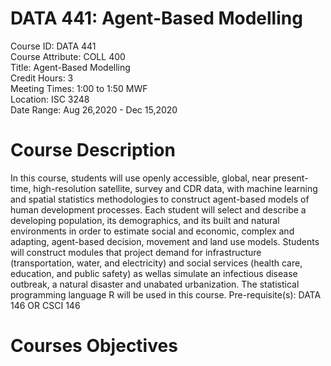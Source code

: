 # DATA 441: Agent-Based Modelling

Course ID: DATA 441   
Course Attribute: COLL 400  
Title: Agent-Based Modelling  
Credit Hours: 3  
Meeting Times: 1:00 to 1:50 MWF  
Location: ISC 3248  
Date Range: Aug 26,2020 - Dec 15,2020  

# Course Description

In this course, students will use openly accessible, global, near present-time, high-resolution satellite, survey and CDR data, with machine learning and spatial statistics methodologies to construct agent-based models of human development processes. Each student will select and describe a developing population, its demographics, and its built and natural environments in order to estimate social and economic, complex and adapting, agent-based decision, movement and land use models. Students will construct modules that project demand for infrastructure (transportation, water, and electricity) and social services (health care, education, and public safety) as wellas simulate an infectious disease outbreak, a natural disaster and unabated urbanization. The statistical programming language R will be used in this course. Pre-requisite(s): DATA 146 OR CSCI 146

# Courses Objectives